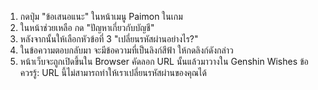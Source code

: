 1) กดปุ่ม "ข้อเสนอแนะ" ในหน้าเมนู Paimon ในเกม
2) ในหน้าช่วยเหลือ กด "ปัญหาเกี่ยวกับบัญชี"
3) หลังจากนั้นให้เลือกหัวข้อที่ 3 "เปลี่ยนรหัสผ่านอย่างไร?"
4) ในข้อความตอบกลับมา จะมีข้อความที่เป็นลิงก์สีฟ้า ให้กดลิงก์ดังกล่าว
5) หน้าเว็บจะถูกเปิดขึ้นใน Browser คัดลอก URL นั้นแล้วมาวางใน Genshin Wishes
   ข้อควรรู้: URL นี้ไม่สามารถทำให้เราเปลี่ยนรหัสผ่านของคุณได้
